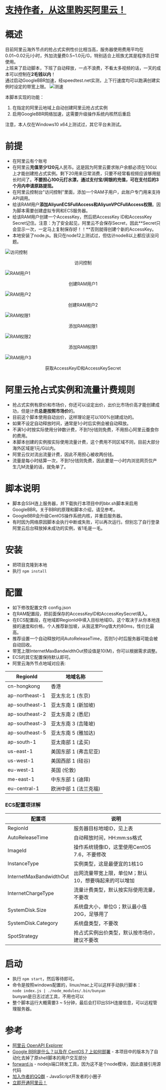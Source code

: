 # [支持作者，从这里购买阿里云！](https://promotion.aliyun.com/ntms/yunparter/invite.html?userCode=u2h4dcnl)

# 概述
目前阿里云海外节点的抢占式实例性价比相当高，服务器使用费用平均在0.01\~0.02元/小时，外加流量费0.5\~1.0元/G，特别适合上班族尤其是程序员日常使用。<br/>
上班来了启动脚本，下班了自动释放，一点不浪费，不看太多视频的话，一天的成本可以控制在**2毛钱以内**！<br/>
通过启动GoogleBBR加速，经speedtest.net实测，上下行速度均可以跑满创建实例时设定的带宽上限。
![测速](https://user-images.githubusercontent.com/2248386/65750274-91ae9000-e13a-11e9-87e8-90b912aaaf3d.png)

本脚本实现的功能：
1. 在指定的阿里云地域上自动创建阿里云抢占式实例
1. 启用GoogleBBR网络加速，这需要升级操作系统内核然后重启

注意，本人仅在Windows10 x64上测试过，其它平台未测试。

# 前提
* 在阿里云有个账号
* 在阿里云**充值至少120元**人民币。这是因为阿里云要求账户余额必须在100以上才能创建抢占式实例。剩下20用来日常消费，只要不经常看视频应该够用挺长时间了。**不要担心100元打水漂，通过支付宝/网银的充值，可在支付后的3个月内申请原路提现。**
* 在阿里云控制台"访问控制"里面，添加一个RAM子用户，此账户专门用来支持API调用。
* 给该RAM用户**添加AliyunECSFullAccess和AliyunVPCFullAccess权限**。因为脚本需要创建虚拟专网和ECS服务器。
* 给该RAM用户创建一个AccessKey，然后把AccessKey ID和AccessKey Secret记住。注意：为了安全起见，阿里云不会保存Secret，因此**Secret只会显示一次，一定马上复制保存好！！**否则就得创建个新的AccessKey。
* 本地安装了node.js。我只在node12上测试过，但估计node8以上都应该没问题。

![访问控制](https://user-images.githubusercontent.com/2248386/65750277-92472680-e13a-11e9-8070-78f3c5d056dd.png)
<center>访问控制</center>
 
![RAM用户1](https://user-images.githubusercontent.com/2248386/65750270-9115f980-e13a-11e9-89b1-b2db34c9f688.png)
<center>创建RAM用户1</center>
 
  ![RAM用户2](https://user-images.githubusercontent.com/2248386/65750271-91ae9000-e13a-11e9-9e0b-d32aebfa43ce.png)
<center>创建RAM用户2</center>
 
  ![RAM权限1](https://user-images.githubusercontent.com/2248386/65750268-907d6300-e13a-11e9-854b-5f3d75f3b7f2.jpg)
<center>添加RAM权限1</center>
 
  ![RAM权限2](https://user-images.githubusercontent.com/2248386/65750269-9115f980-e13a-11e9-91f7-55d3a939483e.jpg)
<center>添加RAM权限1</center>
 
  ![RAM用户3](https://user-images.githubusercontent.com/2248386/65750273-91ae9000-e13a-11e9-98aa-761345764b0b.png)
<center>获取AccessKeyID和AccessKeySecret</center>

# 阿里云抢占式实例和流量计费规则
* 抢占式实例有原价和市场价，你还可以设定出价，出价比市场价高才能创建成功，但是计费**总是按照市场价**的。
* 目前这个脚本使用自动出价，这样理论是可以100%创建成功的。
* 如果不设定自动释放时间，通常是1小时后实例会被自动释放。
* 不满1小时按实际使用分钟数计费，不到1分钱则免费，不用担心阿里云蚕食你的费用。
* 本脚本创建的实例按实际使用流量计费，这个费用不同区域不同，目前大部分海外区域是1元/G以内。
* 阿里云仅对流出流量计费，因此不用担心被收两份钱。
* 流量是每小时结算一次，不到1分钱则免费，因此要是一小时内浏览网页仅产生几M流量的话，就免单了。

# 脚本说明
* 脚本会SSH连上服务器，并下载执行本项目中的bbr.sh脚本来启用GoogleBBR。关于BBR的原理和脚本介绍，请见参考。
* GoogleBBR会升级CentOS操作系统内核，并重启服务器。
* 有时因为网络原因脚本会执行中断或失败，可以再次运行。但别忘了自行登录阿里云后台释放掉未成功的实例，省1毛是一毛。

# 安装
* 把项目克隆到本地
* 执行 `npm install`

# 配置
* 如下修改配置文件 config.json
* 在RAM配置段，把前面保存的AccessKeyID和AccessKeySecret填入。
* 在ECS配置段，在地域即RegionId中填入目标地域ID。这个取决于从你本地连接的速度和价格，个人推荐新加坡，从我这里Ping值大约80ms，性价比最高。
* 推荐设置一个自动释放时间AutoReleaseTime，否则1小时后服务器可能会被自动回收。
* 带宽上限InternetMaxBandwidthOut预设值是10(M)，你可以根据需求调整。
* ECS的其它配置保持默认即可。
* 阿里云海外节点地域对应表: 

RegionId | 地域名称
--- | ---
cn-hongkong | 香港 
ap-northeast-1 | 亚太东北 1 (东京) 
ap-southeast-1 | 亚太东南 1 (新加坡) 
ap-southeast-2 | 亚太东南 2 (悉尼) 
ap-southeast-3 | 亚太东南 3 (吉隆坡) 
ap-southeast-5 | 亚太东南 5 (雅加达) 
ap-south-1 | 亚太南部 1 (孟买) 
us-east-1 | 美国东部 1 (弗吉尼亚) 
us-west-1 | 美国西部 1 (硅谷) 
eu-west-1 | 英国 (伦敦) 
me-east-1 | 中东东部 1 (迪拜) 
eu-central-1 | 欧洲中部 1 (法兰克福) 
### ECS配置项详解
配置项 | 说明
--- | ---
RegionId | 服务器目标地域ID，见上表
AutoReleaseTime | 自动释放时间，HH:mm:ss格式
ImageId | 操作系统镜像ID，这里使用CentOS 7.6，不要修改
InstanceType | 实例类型，这是最便宜的1核1G
InternetMaxBandwidthOut | 出网流量带宽上限，单位M；默认10，想要嗨起来的可以增加
InternetChargeType | 流量计费类型，默认按实际使用流量，不要改
SystemDisk.Size | 系统盘大小，单位G；默认最小值20G，足够用了
SystemDisk.Category | 系统盘类型，不要改
SpotStrategy | 抢占式实例出价类型，默认按市场价，建议不要改

# 启动
* 执行 `npm start`，然后等待即可。
* 命令是按照windows配置的，linux/mac上可以这样手动执行脚本：<br/>
  `node index.js | ./node_modules/.bin/bunyan`<br/>
   bunyan是日志过滤工具，不用也可以
* 整个脚本运行大概需要3 ~ 5分钟，最后会打印出SSH连接信息，可以远程管理服务器。

# 参考
* [阿里云 OpenAPI Explorer](https://api.aliyun.com/#/)
* [Google BBR是什么？以及在 CentOS 7 上如何部署](https://www.codercto.com/a/25431.html) - 本项目中的版本为了自动化去掉了原shell脚本的用户交互部分
* [forward.js](https://github.com/sjitech/forward.js) - nodejs端口转发工具，因为这不是个node模块，因此直接引用源代码
* [加入作者的QQ群](https://jq.qq.com/?_wv=1027&k=5osCydC) - JavaScript开发者的小圈子
* [立即开通阿里云！](https://promotion.aliyun.com/ntms/yunparter/invite.html?userCode=u2h4dcnl)
